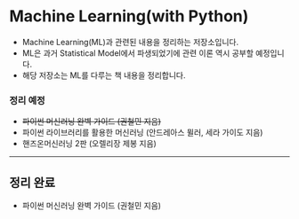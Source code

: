 # Machine Learning(with Python)

* Machine Learning(ML)과 관련된 내용을 정리하는 저장소입니다. 
* ML은 과거 Statistical Model에서 파생되었기에 관련 이론 역시 공부할 예정입니다. 
* 해당 저장소는 ML를 다루는 책 내용을 정리합니다.



### 정리 예정

* ~~파이썬 머신러닝 완벽 가이드 (권철민 지음)~~
* 파이썬 라이브러리를 활용한 머신러닝 (안드레아스 뮐러, 세라 가이도 지음)
* 핸즈온머신러닝 2판 (오렐리장 제봉 지음)

------------


## 정리 완료

* 파이썬 머신러닝 완벽 가이드 (권철민 지음)